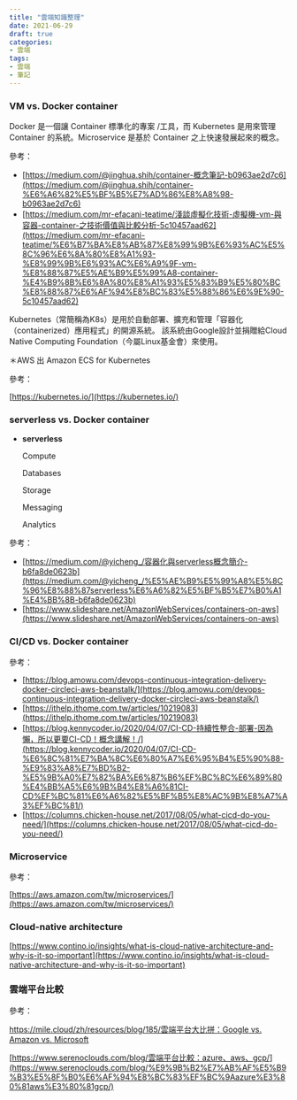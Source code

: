 ```yaml
---
title: "雲端知識整理"
date: 2021-06-29
draft: true
categories: 
- 雲端
tags:
- 雲端
- 筆記
---
```

### **VM vs. Docker container**

Docker 是一個讓 Container 標準化的專案 /工具，而 Kubernetes 是用來管理 Container 的系統。Microservice 是基於 Container 之上快速發展起來的概念。

參考：

- [https://medium.com/@jinghua.shih/container-概念筆記-b0963ae2d7c6](https://medium.com/@jinghua.shih/container-%E6%A6%82%E5%BF%B5%E7%AD%86%E8%A8%98-b0963ae2d7c6)
- [https://medium.com/mr-efacani-teatime/淺談虛擬化技術-虛擬機-vm-與容器-container-之技術價值與比較分析-5c10457aad62](https://medium.com/mr-efacani-teatime/%E6%B7%BA%E8%AB%87%E8%99%9B%E6%93%AC%E5%8C%96%E6%8A%80%E8%A1%93-%E8%99%9B%E6%93%AC%E6%A9%9F-vm-%E8%88%87%E5%AE%B9%E5%99%A8-container-%E4%B9%8B%E6%8A%80%E8%A1%93%E5%83%B9%E5%80%BC%E8%88%87%E6%AF%94%E8%BC%83%E5%88%86%E6%9E%90-5c10457aad62)

Kubernetes（常簡稱為K8s）是用於自動部署、擴充和管理「容器化（containerized）應用程式」的開源系統。 該系統由Google設計並捐贈給Cloud Native Computing Foundation（今屬Linux基金會）來使用。

＊AWS 出 Amazon ECS for Kubernetes

參考：

[https://kubernetes.io/](https://kubernetes.io/)

### **serverless vs. Docker container**

- **serverless**

    Compute

    Databases

    Storage

    Messaging

    Analytics

參考：

- [https://medium.com/@yicheng_/容器化與serverless概念簡介-b6fa8de0623b](https://medium.com/@yicheng_/%E5%AE%B9%E5%99%A8%E5%8C%96%E8%88%87serverless%E6%A6%82%E5%BF%B5%E7%B0%A1%E4%BB%8B-b6fa8de0623b)
- [https://www.slideshare.net/AmazonWebServices/containers-on-aws](https://www.slideshare.net/AmazonWebServices/containers-on-aws)

### **CI/CD vs. Docker container**

參考：

- [https://blog.amowu.com/devops-continuous-integration-delivery-docker-circleci-aws-beanstalk/](https://blog.amowu.com/devops-continuous-integration-delivery-docker-circleci-aws-beanstalk/)
- [https://ithelp.ithome.com.tw/articles/10219083](https://ithelp.ithome.com.tw/articles/10219083)
- [https://blog.kennycoder.io/2020/04/07/CI-CD-持續性整合-部署-因為懶，所以更要CI-CD！概念講解！/](https://blog.kennycoder.io/2020/04/07/CI-CD-%E6%8C%81%E7%BA%8C%E6%80%A7%E6%95%B4%E5%90%88-%E9%83%A8%E7%BD%B2-%E5%9B%A0%E7%82%BA%E6%87%B6%EF%BC%8C%E6%89%80%E4%BB%A5%E6%9B%B4%E8%A6%81CI-CD%EF%BC%81%E6%A6%82%E5%BF%B5%E8%AC%9B%E8%A7%A3%EF%BC%81/)
- [https://columns.chicken-house.net/2017/08/05/what-cicd-do-you-need/](https://columns.chicken-house.net/2017/08/05/what-cicd-do-you-need/)

### Microservice

參考：

[https://aws.amazon.com/tw/microservices/](https://aws.amazon.com/tw/microservices/)

### Cloud-native architecture

[https://www.contino.io/insights/what-is-cloud-native-architecture-and-why-is-it-so-important](https://www.contino.io/insights/what-is-cloud-native-architecture-and-why-is-it-so-important)

### 雲端平台比較

參考：

[https://mile.cloud/zh/resources/blog/185/雲端平台大比拼：Google vs. Amazon vs. Microsoft](https://mile.cloud/zh/resources/blog/185/%E9%9B%B2%E7%AB%AF%E5%B9%B3%E5%8F%B0%E5%A4%A7%E6%AF%94%E6%8B%BC%EF%BC%9AGoogle%20vs.%20Amazon%20vs.%20Microsoft%20)

[https://www.serenoclouds.com/blog/雲端平台比較：azure、aws、gcp/](https://www.serenoclouds.com/blog/%E9%9B%B2%E7%AB%AF%E5%B9%B3%E5%8F%B0%E6%AF%94%E8%BC%83%EF%BC%9Aazure%E3%80%81aws%E3%80%81gcp/)